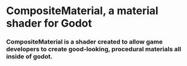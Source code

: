 # CompositeMaterial, a material shader for Godot
### CompositeMaterial is a shader created to allow game developers to create good-looking, procedural materials all inside of godot.
